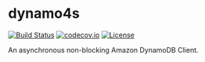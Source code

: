 # dynamo4s

[![Build Status](https://travis-ci.org/PScopelliti/dynamo4s.svg?branch=master)](https://travis-ci.org/PScopelliti/dynamo4s) 
[![codecov.io](https://codecov.io/gh/PScopelliti/dynamo4s.svg?branch=master)](https://codecov.io/gh/PScopelliti/dynamo4s?branch=master) 
[![License](http://img.shields.io/:license-Apache%202-red.svg)](http://www.apache.org/licenses/LICENSE-2.0.txt)

An asynchronous non-blocking Amazon DynamoDB Client.
